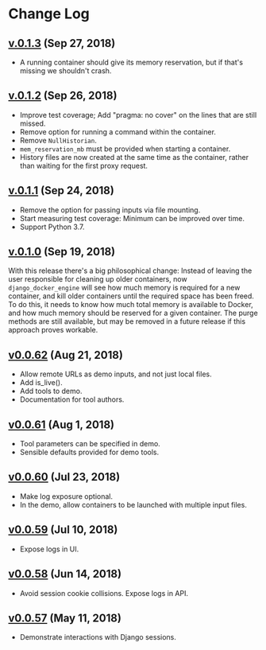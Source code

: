 # Change Log

## [v.0.1.3](https://pypi.org/project/django-docker-engine/0.1.3/) (Sep 27, 2018)

* A running container should give its memory reservation, but if that's missing
  we shouldn't crash.


## [v.0.1.2](https://pypi.org/project/django-docker-engine/0.1.2/) (Sep 26, 2018)

* Improve test coverage; Add "pragma: no cover" on the lines that are still missed.
* Remove option for running a command within the container.
* Remove `NullHistorian`.
* `mem_reservation_mb` must be provided when starting a container.
* History files are now created at the same time as the container,
  rather than waiting for the first proxy request.


## [v.0.1.1](https://pypi.org/project/django-docker-engine/0.1.1/) (Sep 24, 2018)

* Remove the option for passing inputs via file mounting.
* Start measuring test coverage: Minimum can be improved over time.
* Support Python 3.7.


## [v.0.1.0](https://pypi.org/project/django-docker-engine/0.1.0/) (Sep 19, 2018)

With this release there's a big philosophical change: Instead of leaving the
user responsible for cleaning up older containers, now `django_docker_engine`
will see how much memory is required for a new container, and kill older
containers until the required space has been freed.
To do this, it needs to know how much total memory is available to Docker, and
how much memory should be reserved for a given container. The purge methods
are still available, but may be removed in a future release if this approach
proves workable.


## [v0.0.62](https://pypi.org/project/django-docker-engine/0.0.62/) (Aug 21, 2018)

* Allow remote URLs as demo inputs, and not just local files.
* Add is_live().
* Add tools to demo.
* Documentation for tool authors.


## [v0.0.61](https://pypi.org/project/django-docker-engine/0.0.61/) (Aug 1, 2018)

* Tool parameters can be specified in demo.
* Sensible defaults provided for demo tools.


## [v0.0.60](https://pypi.org/project/django-docker-engine/0.0.60/) (Jul 23, 2018)

* Make log exposure optional.
* In the demo, allow containers to be launched with multiple input files.


## [v0.0.59](https://pypi.org/project/django-docker-engine/0.0.59/) (Jul 10, 2018)

* Expose logs in UI.


## [v0.0.58](https://pypi.org/project/django-docker-engine/0.0.58/) (Jun 14, 2018)

* Avoid session cookie collisions. Expose logs in API.


## [v0.0.57](https://pypi.org/project/django-docker-engine/0.0.57/) (May 11, 2018)

* Demonstrate interactions with Django sessions.
